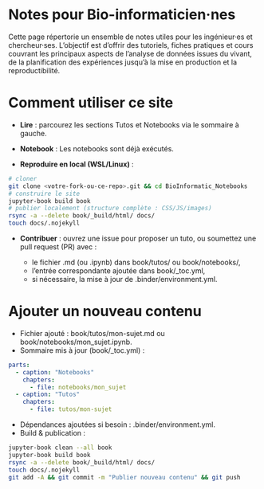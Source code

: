 # Notes pour Bio-informaticien·nes

Cette page répertorie un ensemble de notes utiles pour les ingénieur·es et chercheur·ses.
L’objectif est d’offrir des tutoriels, fiches pratiques et cours couvrant les principaux aspects de l’analyse de données issues du vivant, de la planification des expériences jusqu’à la mise en production et la reproductibilité.


# Comment utiliser ce site

- **Lire** : parcourez les sections Tutos et Notebooks via le sommaire à gauche.

- **Notebook** : Les notebooks sont déjà exécutés.

- **Reproduire en local (WSL/Linux)** :

```bash
# cloner
git clone <votre-fork-ou-ce-repo>.git && cd BioInformatic_Notebooks
# construire le site
jupyter-book build book
# publier localement (structure complète : CSS/JS/images)
rsync -a --delete book/_build/html/ docs/
touch docs/.nojekyll
```
- **Contribuer** : ouvrez une issue pour proposer un tuto, ou soumettez une pull request (PR) avec :

    - le fichier .md (ou .ipynb) dans book/tutos/ ou book/notebooks/,
    - l’entrée correspondante ajoutée dans book/_toc.yml, 
    - si nécessaire, la mise à jour de .binder/environment.yml.

# Ajouter un nouveau contenu

- Fichier ajouté : book/tutos/mon-sujet.md ou book/notebooks/mon_sujet.ipynb.
- Sommaire mis à jour (book/_toc.yml) :

```yaml
parts:
  - caption: "Notebooks"
    chapters:
      - file: notebooks/mon_sujet
  - caption: "Tutos"
    chapters:
      - file: tutos/mon-sujet
```
- Dépendances ajoutées si besoin : .binder/environment.yml.
- Build & publication :

```bash
jupyter-book clean --all book
jupyter-book build book
rsync -a --delete book/_build/html/ docs/
touch docs/.nojekyll
git add -A && git commit -m "Publier nouveau contenu" && git push
```
